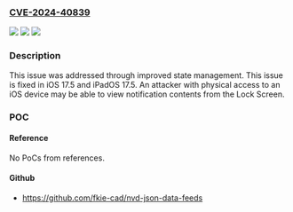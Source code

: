 ### [CVE-2024-40839](https://cve.mitre.org/cgi-bin/cvename.cgi?name=CVE-2024-40839)
![](https://img.shields.io/static/v1?label=Product&message=iOS%20and%20iPadOS&color=blue)
![](https://img.shields.io/static/v1?label=Version&message=unspecified%3C%2017.5%20&color=brighgreen)
![](https://img.shields.io/static/v1?label=Vulnerability&message=An%20attacker%20with%20physical%20access%20to%20an%20iOS%20device%20may%20be%20able%20to%20view%20notification%20contents%20from%20the%20Lock%20Screen&color=brighgreen)

### Description

This issue was addressed through improved state management. This issue is fixed in iOS 17.5 and iPadOS 17.5. An attacker with physical access to an iOS device may be able to view notification contents from the Lock Screen.

### POC

#### Reference
No PoCs from references.

#### Github
- https://github.com/fkie-cad/nvd-json-data-feeds

